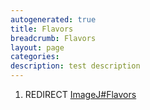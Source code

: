 ```yaml
---
autogenerated: true
title: Flavors
breadcrumb: Flavors
layout: page
categories: 
description: test description
---
```


1.  REDIRECT [ImageJ\#Flavors](ImageJ#Flavors )
